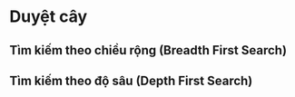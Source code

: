 # Duyệt cây

## Tìm kiếm theo chiều rộng (Breadth First Search)

## Tìm kiếm theo độ sâu (Depth First Search)